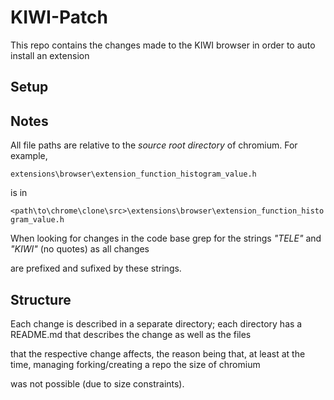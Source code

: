 # KIWI-Patch
This repo contains the changes made to the KIWI browser in order to auto install an extension

## Setup 

## Notes 

All file paths are relative to the *source root directory* of chromium. For example,

`extensions\browser\extension_function_histogram_value.h`

is in 

`<path\to\chrome\clone\src>\extensions\browser\extension_function_histogram_value.h`

When looking for changes in the code base grep for the strings *"TELE"* and *"KIWI"* (no quotes) as all changes 

are prefixed and sufixed by these strings. 

## Structure 

Each change is described in a separate directory; each directory has a README.md that describes the change as well as the files 

that the respective change affects, the reason being that, at least at the time, managing forking/creating a repo the size of chromium 

was not possible (due to size constraints). 



